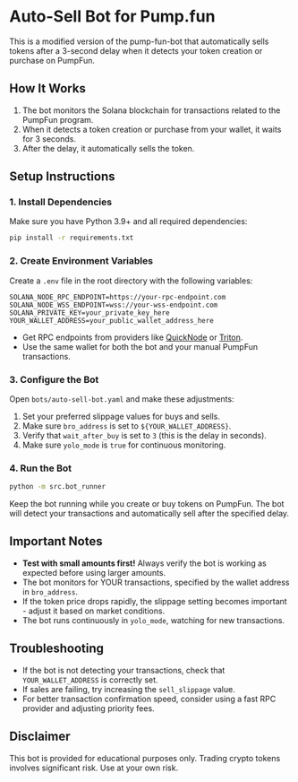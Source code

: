 # Auto-Sell Bot for Pump.fun

This is a modified version of the pump-fun-bot that automatically sells tokens after a 3-second delay when it detects your token creation or purchase on PumpFun.

## How It Works

1. The bot monitors the Solana blockchain for transactions related to the PumpFun program.
2. When it detects a token creation or purchase from your wallet, it waits for 3 seconds.
3. After the delay, it automatically sells the token.

## Setup Instructions

### 1. Install Dependencies

Make sure you have Python 3.9+ and all required dependencies:

```bash
pip install -r requirements.txt
```

### 2. Create Environment Variables

Create a `.env` file in the root directory with the following variables:

```
SOLANA_NODE_RPC_ENDPOINT=https://your-rpc-endpoint.com
SOLANA_NODE_WSS_ENDPOINT=wss://your-wss-endpoint.com
SOLANA_PRIVATE_KEY=your_private_key_here
YOUR_WALLET_ADDRESS=your_public_wallet_address_here
```

- Get RPC endpoints from providers like [QuickNode](https://www.quicknode.com/) or [Triton](https://triton.one/).
- Use the same wallet for both the bot and your manual PumpFun transactions.

### 3. Configure the Bot

Open `bots/auto-sell-bot.yaml` and make these adjustments:

1. Set your preferred slippage values for buys and sells.
2. Make sure `bro_address` is set to `${YOUR_WALLET_ADDRESS}`.
3. Verify that `wait_after_buy` is set to `3` (this is the delay in seconds).
4. Make sure `yolo_mode` is `true` for continuous monitoring.

### 4. Run the Bot

```bash
python -m src.bot_runner
```

Keep the bot running while you create or buy tokens on PumpFun. The bot will detect your transactions and automatically sell after the specified delay.

## Important Notes

- **Test with small amounts first!** Always verify the bot is working as expected before using larger amounts.
- The bot monitors for YOUR transactions, specified by the wallet address in `bro_address`.
- If the token price drops rapidly, the slippage setting becomes important - adjust it based on market conditions.
- The bot runs continuously in `yolo_mode`, watching for new transactions.

## Troubleshooting

- If the bot is not detecting your transactions, check that `YOUR_WALLET_ADDRESS` is correctly set.
- If sales are failing, try increasing the `sell_slippage` value.
- For better transaction confirmation speed, consider using a fast RPC provider and adjusting priority fees.

## Disclaimer

This bot is provided for educational purposes only. Trading crypto tokens involves significant risk. Use at your own risk. 